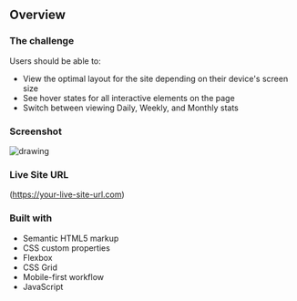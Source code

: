 ## Overview

### The challenge

Users should be able to:

- View the optimal layout for the site depending on their device's screen size
- See hover states for all interactive elements on the page
- Switch between viewing Daily, Weekly, and Monthly stats

### Screenshot

<img src="https://sun9-10.userapi.com/impg/9MC7PkB3oxlGg07FlFiBBWUjzOUQ_cTJHI_FVQ/swwa2-Vc704.jpg?size=1900x994&quality=96&sign=09a34b2061f229162222e71f933ebb5f&type=album" alt="drawing"/>

### Live Site URL
(https://your-live-site-url.com)

### Built with

- Semantic HTML5 markup
- CSS custom properties
- Flexbox
- CSS Grid
- Mobile-first workflow
- JavaScript


